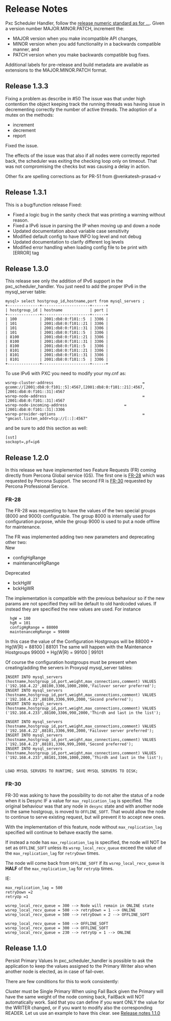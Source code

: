 # Release Notes
Pxc Scheduler Handler, follow the [release numeric standard as for ...](https://semver.org/).
Given a version number MAJOR.MINOR.PATCH, increment the:
- MAJOR version when you make incompatible API changes,
- MINOR version when you add functionality in a backwards compatible manner, and
- PATCH version when you make backwards compatible bug fixes. 

Additional labels for pre-release and build metadata are available as extensions to the MAJOR.MINOR.PATCH format.
## Release 1.3.3
Fixing a problem as describe in #50
The issue was that under high contention the object keeping track the running threads was having issue in decrementing correctly the number of active threads.
The adoption of a mutex on the methods:
- increment
- decrement
- report

Fixed the issue.

The effects of the issue was that also if all nodes were correctly reported back, the scheduler was exiting the checking loop only on timeout. That was not compromising the checks but was causing a delay in action.

Other fix are spelling corrections as for PR-51 from @venkatesh-prasad-v

## Release 1.3.1
This is a bug/function release
Fixed:
- Fixed a logic bug in the sanity check that was printing a warning without reason.
- Fixed a IPv6 issue in parsing the IP when moving up and down a node
- Updated documentation about variable case sensitivity
- Modified default config to have INFO log level and not debug
- Updated documentation to clarify different log levels
- Modified error handling when loading config file to be print with [ERROR] tag

## Release 1.3.0
This release see only the addition of IPv6 support in the pxc_scheduler_handler.
You just need to add the proper IPv6 in the mysql_server table:
```
mysql> select hostgroup_id,hostname,port from mysql_servers ;
+--------------+---------------------+------+
| hostgroup_id | hostname            | port |
+--------------+---------------------+------+
| 100          | 2001:db8:0:f101::5  | 3306 |
| 101          | 2001:db8:0:f101::21 | 3306 |
| 101          | 2001:db8:0:f101::31 | 3306 |
| 101          | 2001:db8:0:f101::5  | 3306 |
| 8100         | 2001:db8:0:f101::21 | 3306 |
| 8100         | 2001:db8:0:f101::31 | 3306 |
| 8100         | 2001:db8:0:f101::5  | 3306 |
| 8101         | 2001:db8:0:f101::21 | 3306 |
| 8101         | 2001:db8:0:f101::31 | 3306 |
| 8101         | 2001:db8:0:f101::5  | 3306 |
+--------------+---------------------+------+
```
To use IPv6 with PXC you need to modify your my.cnf as:
```
wsrep-cluster-address                                       = gcomm://[2001:db8:0:f101::5]:4567,[2001:db8:0:f101::21]:4567,[2001:db8:0:f101::31]:4567
wsrep-node-address                                          = [2001:db8:0:f101::31]:4567
wsrep-node-incoming-address                         = [2001:db8:0:f101::31]:3306
wsrep-provider-options                                      = "gmcast.listen_addr=tcp://[::]:4567"
```
and be sure to add this section as well:
```
[sst]
sockopt=,pf=ip6
```
## Release 1.2.0
In this release we have implemented two Feature Requests (FR) coming directly from Percona Global service (GS).
The first one is [FR-28](https://github.com/Tusamarco/pxc_scheduler_handler/issues/28) which was requested by Percona Support.
The second FR is [FR-30](https://github.com/Tusamarco/pxc_scheduler_handler/issues/30) requested by Percona Professional Service.


### FR-28
The FR-28 was requesting to have the values of the two special groups (8000 and 9000) configurable.
The group 8000 is internally used for configuration purpose, while the group 9000 is used to put a node offline for maintenance.

The FR was implemented adding two new parameters and deprecating other two:</br>
New
- configHgRange
- maintenanceHgRange

Deprecated
- bckHgW
- bckHgWR

The implementation is compatible with the previous behaviour so if the new params are not specified they will be default to old hardcoded values. 
If instead they are specified the new values are used.
For instance
```
  hgW = 100
  hgR = 101
  configHgRange = 88000
  maintenanceHgRange = 99000
```
In this case the value of the Configuration Hostgroups will be 88000 + Hg(W|R) = 88100 | 88101
The same will happen with the Maintenance Hostgroups 99000 + Hg(W|R) = 99100 | 99101

Of course the configuration hostgroups must be present when creating/adding the servers in Proxysql mysql_server tables:
```bigquery
INSERT INTO mysql_servers (hostname,hostgroup_id,port,weight,max_connections,comment) VALUES ('192.168.4.22',88100,3306,1000,2000,'Failover server preferred');
INSERT INTO mysql_servers (hostname,hostgroup_id,port,weight,max_connections,comment) VALUES ('192.168.4.23',88100,3306,999,2000,'Second preferred');    
INSERT INTO mysql_servers (hostname,hostgroup_id,port,weight,max_connections,comment) VALUES ('192.168.4.233',88100,3306,998,2000,'Thirdh and last in the list');      

INSERT INTO mysql_servers (hostname,hostgroup_id,port,weight,max_connections,comment) VALUES ('192.168.4.22',88101,3306,998,2000,'Failover server preferred');
INSERT INTO mysql_servers (hostname,hostgroup_id,port,weight,max_connections,comment) VALUES ('192.168.4.23',88101,3306,999,2000,'Second preferred');    
INSERT INTO mysql_servers (hostname,hostgroup_id,port,weight,max_connections,comment) VALUES ('192.168.4.233',88101,3306,1000,2000,'Thirdh and last in the list');      


LOAD MYSQL SERVERS TO RUNTIME; SAVE MYSQL SERVERS TO DISK;    
```


### FR-30 
FR-30 was asking to have the possibility to do not alter the status of a node when it is Desync IF a value for `max_replication_lag` is specified.
The original behaviour was that any node in `desync` state and with another node in the same hostgroup, is moved to `OFFLINE_SOFT`. 
That would allow the node to continue to serve existing request, but will prevent it to accept new ones.

With the implementation of this feature, node without `max_replication_lag` specified will continue to behave exactly the same.

If instead a node has `max_replication_lag` is specified, the node will NOT be set as `OFFLINE_SOFT` unless its `wsrep_local_recv_queue` exceed the value of the `max_replication_lag` for `retryDown` times.

The node will come back from `OFFLINE_SOFT` if its `wsrep_local_recv_queue` is __HALF__ of the `max_replication_lag` for `retryUp` times.

IE: 
```
max_replication_lag = 500
retryDown =2
retryUp =1

wsrep_local_recv_queue = 300 --> Node will remain in ONLINE state
wsrep_local_recv_queue = 500 --> retryDown = 1 --> ONLINE
wsrep_local_recv_queue = 500 --> retryDown = 2 --> OFFLINE_SOFT

wsrep_local_recv_queue = 500 --> OFFLINE_SOFT
wsrep_local_recv_queue = 300 --> OFFLINE_SOFT
wsrep_local_recv_queue = 230 --> retryUp = 1 --> ONLINE

```

## Release 1.1.0
Persist Primary Values
In pxc_scheduler_handler is possible to ask the application to keep the values assigned to the Primary Writer also when another node is elected, as in case of fail-over.

There are few conditions for this to work consistently:

Cluster must be Single Primary
When using Fail Back given the Primary will have the same weight of the node coming back, FailBack will NOT automatically work.
Said that you can define if you want ONLY the value for the WRITER changed, or if you want to modify also the corresponding READER.
Let us use an example to have this clear.
see [Release notes 1.1.0](https://github.com/Tusamarco/pxc_scheduler_handler/releases/tag/v1.1.0)



